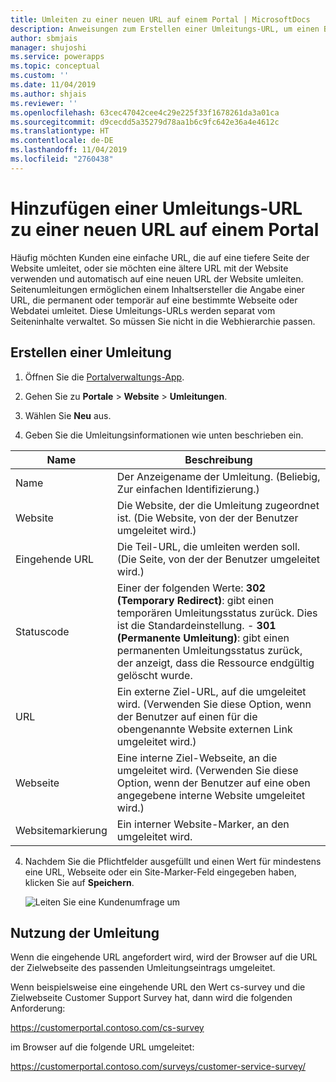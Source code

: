 ```yaml
---
title: Umleiten zu einer neuen URL auf einem Portal | MicrosoftDocs
description: Anweisungen zum Erstellen einer Umleitungs-URL, um einen Benutzer an eine andere Seite in einer Seite umzuleiten.
author: sbmjais
manager: shujoshi
ms.service: powerapps
ms.topic: conceptual
ms.custom: ''
ms.date: 11/04/2019
ms.author: shjais
ms.reviewer: ''
ms.openlocfilehash: 63cec47042cee4c29e225f33f1678261da3a01ca
ms.sourcegitcommit: d9cecdd5a35279d78aa1b6c9fc642e36a4e4612c
ms.translationtype: HT
ms.contentlocale: de-DE
ms.lasthandoff: 11/04/2019
ms.locfileid: "2760438"
---
```

# <a name="add-a-redirect-url-to-a-new-url-on-a-portal"></a>Hinzufügen einer Umleitungs-URL zu einer neuen URL auf einem Portal

Häufig möchten Kunden eine einfache URL, die auf eine tiefere Seite der Website umleitet, oder sie möchten eine ältere URL mit der Website verwenden und automatisch auf eine neuen URL der Website umleiten. Seitenumleitungen ermöglichen einem Inhaltsersteller die Angabe einer URL, die permanent oder temporär auf eine bestimmte Webseite oder Webdatei umleitet. Diese Umleitungs-URLs werden separat vom Seiteninhalte verwaltet. So müssen Sie nicht in die Webhierarchie passen.

## <a name="create-a-redirect"></a>Erstellen einer Umleitung

1. Öffnen Sie die [Portalverwaltungs-App](configure-portal.md).

2. Gehen Sie zu **Portale** > **Website** > **Umleitungen**.

3. Wählen Sie **Neu** aus.

4. Geben Sie die Umleitungsinformationen wie unten beschrieben ein.

| Name        | Beschreibung                                                                                                                                  |
|-------------|----------------------------------------------------------------------------------------------------------------------------------------------|
| Name        | Der Anzeigename der Umleitung. (Beliebig, Zur einfachen Identifizierung.)                                                              |
| Website     | Die Website, der die Umleitung zugeordnet ist. (Die Website, von der der Benutzer umgeleitet wird.)                                                         |
| Eingehende URL | Die Teil-URL, die umleiten werden soll. (Die Seite, von der der Benutzer umgeleitet wird.)                                                            |
| Statuscode | Einer der folgenden Werte:  **302 (Temporary Redirect)**: gibt einen temporären Umleitungsstatus zurück. Dies ist die Standardeinstellung.                                               -   **301 (Permanente Umleitung)**: gibt einen permanenten Umleitungsstatus zurück, der anzeigt, dass die Ressource endgültig gelöscht wurde.                          |
| URL         | Ein externe Ziel-URL, auf die umgeleitet wird. (Verwenden Sie diese Option, wenn der Benutzer auf einen für die obengenannte Website externen Link umgeleitet wird.)                            |
| Webseite    | Eine interne Ziel-Webseite, an die umgeleitet wird. (Verwenden Sie diese Option, wenn der Benutzer auf eine oben angegebene interne Website umgeleitet wird.) |
| Websitemarkierung | Ein interner Website-Marker, an den umgeleitet wird.                                                                                           |

4. Nachdem Sie die Pflichtfelder ausgefüllt und einen Wert für mindestens eine URL, Webseite oder ein Site-Marker-Feld eingegeben haben, klicken Sie auf **Speichern**.

    ![Leiten Sie eine Kundenumfrage um](../media/redirect-customer-survey.png "Leiten Sie eine Kundenumfrage um")  

## <a name="use-the-redirect"></a>Nutzung der Umleitung

Wenn die eingehende URL angefordert wird, wird der Browser auf die URL der Zielwebseite des passenden Umleitungseintrags umgeleitet.

Wenn beispielsweise eine eingehende URL den Wert cs-survey und die Zielwebseite Customer Support Survey hat, dann wird die folgenden Anforderung:

https://customerportal.contoso.com/cs-survey

im Browser auf die folgende URL umgeleitet:

https://customerportal.contoso.com/surveys/customer-service-survey/

